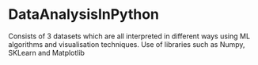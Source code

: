 # DataAnalysisInPython
Consists of 3 datasets which are all interpreted in different ways using ML algorithms and visualisation techniques. Use of libraries such as Numpy, SKLearn and Matplotlib
